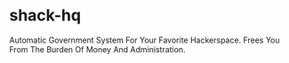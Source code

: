 shack-hq
========

Automatic Government System For Your Favorite Hackerspace. Frees You From The Burden Of Money And Administration.
